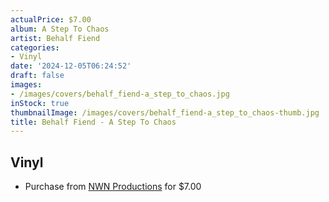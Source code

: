 ```yaml
---
actualPrice: $7.00
album: A Step To Chaos
artist: Behalf Fiend
categories:
- Vinyl
date: '2024-12-05T06:24:52'
draft: false
images:
- /images/covers/behalf_fiend-a_step_to_chaos.jpg
inStock: true
thumbnailImage: /images/covers/behalf_fiend-a_step_to_chaos-thumb.jpg
title: Behalf Fiend - A Step To Chaos
---
```


## Vinyl
* Purchase from [NWN Productions](http://shop.nwnprod.com/index.php?route=product/product&path=76&product_id=9389&sort=pd.name&order=ASC) for $7.00
